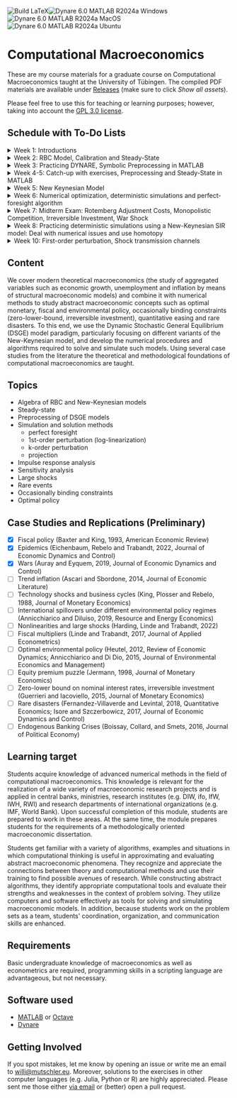 ![Build LaTeX](../../actions/workflows/latex.yml/badge.svg)![Dynare 6.0 MATLAB R2024a Windows](../../actions/workflows/dynare-6.0-matlab-r2024a-windows.yml/badge.svg)![Dynare 6.0 MATLAB R2024a MacOS](../../actions/workflows/dynare-6.0-matlab-r2024a-macos.yml/badge.svg)![Dynare 6.0 MATLAB R2024a Ubuntu](../../actions/workflows/dynare-6.0-matlab-r2024a-ubuntu.yml/badge.svg)

# Computational Macroeconomics

These are my course materials for a graduate course on Computational Macroeconomics taught at the University of Tübingen.
The compiled PDF materials are available under [Releases](https://github.com/wmutschl/Computational-Macroeconomics/releases) (make sure to click *Show all assets*).

Please feel free to use this for teaching or learning purposes; however, taking into account the [GPL 3.0 license](https://choosealicense.com/licenses/gpl-3.0/).

## Schedule with To-Do Lists

<details>
<summary>Week 1: Introductions</summary>

### Goals

* understand the scope and topics of *Computational Macroeconomics*
* decide whether you want to take the course
* prepare your computer for the course with MATLAB/Octave and Dynare
* do your first steps in MATLAB/Octave and Dynare
* (optionally) install GitKraken and do your first steps with git

### To Do

* [x] find course information and the schedule on [https://macroeconomics.chat](https://macroeconomics.chat/cm2025), but you need to sign up first by following the link provided in [Ilias](https://ovidius.uni-tuebingen.de/ilias3/ilias.php?baseClass=ilrepositorygui&ref_id=5076472) (for University of Tübingen students only)
* [x] read the general course information, the schedule and tips on using Mattermost in the Town Square channel of [https://macroeconomics.chat](https://macroeconomics.chat/cm2025)
* [x] join the [literature](https://macroeconomics.chat/cm2025/channels/literature) channel, which will contain the readings (papers and books) as pdfs
* [x] join the [recordings](https://macroeconomics.chat/cm2025/channels/recordings) channel, which will contain the recordings of all our classes
* [x] briefly introduce yourself (what are you studying, which semester, where did you do your undergraduate studies) in the [town square](https://macroeconomics.chat/cm2025/channels/town-square) channel and whether you have previous experience with programming and are already somewhat familiar with the RBC or New Keynesian models (this is not mandatory for the course, but it is useful to know)
* [x] watch the introductory videos (on YouTube)
  * [x] [Introduction to Computational Macroeconomics](https://youtu.be/zIcEVggOwTI)
  * [x] [Introduction to MATLAB](https://youtu.be/_CbLr11aeQ4)
  * [x] [Quick Tour Dynare (focus on solution methods and simulations)](https://youtu.be/NDFSUx46FvM)
* [x] prepare your computer: MATLAB/Octave and Dynare
  * [x] install MATLAB R2024b following [this guide](https://uni-tuebingen.de/einrichtungen/zentrum-fuer-datenverarbeitung/dienstleistungen/clients/software/matlab-einzelplatzlizenz/) if you are a student of the University of Tübingen. Please also install the following toolboxes: Econometrics Toolbox, Global Optimization Toolbox, Optimization Toolbox, Parallel Computing Toolbox, Statistics and Machine Learning Toolbox, Symbolic Math Toolbox. As an alternative to MATLAB you can also install Octave following [this guide](https://octave.org/download).
  * [x] install Dynare 6.3 following [this guide](https://www.dynare.org/resources/quick_start/)
  * [x] (optionally) create an account on [GitHub.com](https://github.com/signup)
  * [x] (optionally) sign up for the [GitHub Students Developer Pack](https://education.github.com/pack) to get a free Pro license for GitKraken (among other things)
  * [x] (optionally) install the [GitKraken Client](https://gitkraken.com/download)
* [x] do [exercise sheet 1](https://github.com/wmutschl/Computational-Macroeconomics/releases/latest/download/exercises_1.pdf)
* [x] write down all your questions
* [x] check out how to [schedule an online meeting](https://schedule.mutschler.eu) with me
  * put *"I am interested in this course"* under *"What is the meeting about?"*
  * check your emails and cancel the meeting again using the link in the email
  * now you know how easy it is to schedule a meeting with me :-)

</details>

<details>
<summary>Week 2: RBC Model, Calibration and Steady-State</summary>

### Goals

* understand and get comfortable with the algebra of RBC models
* understand the concept of a steady-state
* understand the concept of calibration
* practice Dynare
* start programming with MATLAB

### To Do

* [x] watch the following videos (on YouTube)
  * [x] [RBC Baseline Model Equations and Introduction to preprocessing with Dynare](https://youtu.be/ZfsKGzR84hQ)
  * [x] [RBC Baseline Model: steady-state derivations and implementation in Dynare (with preprocessing tips)](https://youtu.be/4xeoLh3edpo)
  * [x] [RBC Baseline Model in Dynare: Simple vs Advanced Calibration using Modularization and Changing Types](https://youtu.be/HRpynlbZBzM)
* [x] do exercise 1 of [exercise sheet 2](https://github.com/wmutschl/Computational-Macroeconomics/releases/latest/download/exercises_2.pdf), we will do exercise 2 and 3 (the case study) together
* [x] bring all your questions and concerns to the Q&A sessions

</details>

<details>
<summary>Week 3: Practicing DYNARE, Symbolic Preprocessing in MATLAB</summary>

### Goals

* practice DYNARE: permanent changes in fiscal policy
* practice MATLAB: symbolic toolbox, matrix algebra, loops, Kronecker products, functions

### To Do

* [x] do exercise 2 and 3 of [exercise sheet 3](https://github.com/wmutschl/Computational-Macroeconomics/releases/latest/download/exercises_3.pdf)
* [x] we will do exercise 1 of [exercise sheet 3](https://github.com/wmutschl/Computational-Macroeconomics/releases/latest/download/exercises_3.pdf) together in class, but you should already have a look at the exercise sheet
* [x] bring all your questions and concerns to the Q&A sessions

</details>

<details>
<summary>Week 4-5: Catch-up with exercises, Preprocessing and Steady-State in MATLAB</summary>

### Goals

* catch-up with exercises
* understand preprocessing and steady-state computations in MATLAB

### To Do

* [x] finish and re-visit last week's exercises
* [x] understand how to add deterministic growth to the RBC model
* [x] we will do exercise 4 of [exercise sheet 4](https://github.com/wmutschl/Computational-Macroeconomics/releases/latest/download/exercises_4.pdf) together in class, but you should already have a look at the exercise sheet
* [x] bring all your questions and concerns to the Q&A sessions

</details>

<details>
<summary>Week 5: New Keynesian Model</summary>

### Goals

* understand and get comfortable with the algebra of New Keynesian models
* practice Dynare with the New Keynesian model

### To Do

* [x] watch [Algebra of New Keynesian Models with Calvo price rigidities](https://youtu.be/oEf9bc9_qxw) on YouTube
* [x] work carefully and thoroughly through the very long exercise 1 of [exercise sheet 4](https://github.com/wmutschl/Computational-Macroeconomics/releases/latest/download/exercises_4.pdf)
* [x] we will practice Dynare with the New Keynesian model by doing exercise 2 of [exercise sheet 4](https://github.com/wmutschl/Computational-Macroeconomics/releases/latest/download/exercises_4.pdf) together in class
* [x] schedule a meeting for all your questions and concerns (or write me an email)

</details>

<details>
<summary>Week 6: Numerical optimization, deterministic simulations and perfect-foresight algorithm</summary>

### Goals

* understand and start using numerical optimizers
* understand numerical steady-state computations
* understand Dynare's commands to do deterministic simulations
* understand the Newton algorithm used by Dynare to solve perfect foresight problems
* re-implement deterministic simulations in MATLAB

### To Do

* [x] watch the (very short) videos:
  * [Introduction to Optimization: What is Optimization](https://youtu.be/Q2dewZweAtU)
  * [Introduction To Optimization: Objective Functions and Decision Variables](https://youtu.be/AoJQS10Ewn4)
  * [Introduction To Optimization: Gradients, Constraints, Continuous and Discrete Variables](https://youtu.be/URkmNZuFzKg)
  * [Introduction To Optimization: Gradient Based Algorithms](https://youtu.be/n-Y0SDSOfUI)
  * [Introduction To Optimization: Gradient Free Algorithms (1/2) - Genetic - Particle Swarm](https://youtu.be/3QJjfeVrut8)
  * [Introduction To Optimization: Gradient Free Algorithms (2/2) Simulated Annealing, Nelder-Mead](https://youtu.be/NI3WllrvWoc)
  * [Introduction to Optimization: Calculating Derivatives](https://youtu.be/QGo31GQjEvE)
* [x] do exercises 1-2 of [exercise sheet 5](https://github.com/wmutschl/Computational-Macroeconomics/releases/latest/download/exercises_5.pdf)
* [x] watch the videos
  * [Visually Explained: Newton's Method in Optimization](https://youtu.be/W7S94pq5Xuo)
  * [Understanding Deterministic (Perfect Foresight) Simulations in Dynare](https://youtu.be/I6CgzoOfoS0)
  * [Optional: Newton's Fractal (which Newton knew nothing about) (Time: 5:55 - 11:16)](https://youtu.be/-RdOwhmqP5s?t=355)
* [x] bring all your questions and concerns to the Q&A sessions

</details>

<details>

<summary>Week 7: Midterm Exam: Rotemberg Adjustment Costs, Monopolistic Competition, Irreversible Investment, War Shock</summary>

### Goals

* understand quadratic price adjustment costs
* understand monopolistic competition and the Dixit Stiglitz elasticity parameter
* understand irreversible investments as an occasionally binding constraint
* understand the modeling of a war in a New Keynesian model
* get a good grade

### To Do

* [x] read the instructions and do all exercises from the [summer 2025 midterm exam](https://github.com/wmutschl/Computational-Macroeconomics/releases/latest/download/midterm_exam_ss2025.pdf)
* [x] read the papers carefully
* [x] hand in your solutions via email
* [x] for immediate help: contact me [via email](mailto:willi@mutschler.eu) or [schedule a meeting](https://schedule.mutschler.eu)

</details>

<details>

<summary>Week 8: Practicing deterministic simulations using a New-Keynesian SIR model: Deal with numerical issues and use homotopy</summary>

### Goals

* understand the SIR (Susceptible, Infected, Recovered) epidemiology model
* understand and get used to Dynare's macro preprocessing directives
* understand timing conventions of predetermined variables
* understand the difference between sticky-price and flex-price New Keynesian economies
* deal with common numerical issues in the perfect foresight solution algorithm
* understand homotopy in the context of perfect foresight simulations
* simulate a New-Keynesian SIR model

### To Do

* [x] read the case-study paper carefully
* [x] prepare [exercise sheet 6](https://github.com/wmutschl/Computational-Macroeconomics/releases/latest/download/exercises_6.pdf): exercise 1 and 2 for the first meeting and exercises 3 and 4 for the second meeting
  * [x] download all files
  * [x] read all the exercises
  * [x] we will go through this together in class
* [x] bring all your questions and concerns to the Q&A sessions

</details>

<details>
<summary>Week 10: First-order perturbation, Shock transmission channels</summary>

### Goals

* understand the concept of a policy function
* understand the general idea of first-order perturbation approximation
* understand certainty equivalence
* understand the algorithm to compute the perturbation matrices using the Linear Rational Expectation model framework
* [optional] understand Dynare's first-order perturbation solver

### To Do

* [x] watch
  * [x] [RBC Baseline Model in Dynare: Deterministic vs Stochastic Simulations](https://youtu.be/KHTEZiw9ukU)
  * [x] [Solving rational expectation models with first order perturbation: what Dynare does (Part 1 of 2)](https://youtu.be/hmVxasBgbqM) on YouTube
* [x] do [exercise sheet 7](https://github.com/wmutschl/Computational-Macroeconomics/releases/latest/download/exercises_7.pdf) on your own
* [x] read Rupert and Šustek (2019)

</details>

<!---

<details>
<summary>Week 10: Identification, Sensitivity, Log-Linearization, Trend Inflation in the New Keynesian model.</summary>

### Goals

* understand and get used to Dynare's *stoch_simul* command
* understand Dynare's sensitivity toolbox
* study the macroeconomics of trend inflation in a New Keynesian model

### To Do

* prepare [week 10's exercise sheet](https://github.com/wmutschl/Computational-Macroeconomics/releases/latest/download/week_10.pdf)
  * [x] we will work through exercise 1 and 2 together in class, exercise 3 is for you to do on your own in class
  * [x] read the case-study paper on trend inflation carefully
  * [x] download all files
  * [x] read all the exercises
  * [x] try to prepare the replication

</details>

<!---

<details>
<summary>Week 11: ; Practicing Stochastic Simulations, Impulse Response Functions, Perturbation. Environmental Policy,OccBin, Introduction to Higher-Order Approximation Recursive Preferences and Equity Risk Premium and Stochastic Volatility</summary>

### Goals

* study the modeling approach and effects of different environmental policies in a New Keynesian model

### To Do

* [ ]
  * [x] read the case-study paper on environmental policy

</details>

<details>
<summary>Week 12: Optimal Policy and Welfare assessment</summary>

### Goals

* 

### To Do

* [ ]

</details>

<details>
<summary>Week 13: Projection</summary>

### Goals

* 

### To Do

* [ ]

</details>

<details>
<summary>Week 14: Projection</summary>

### Goals

* 

### To Do

* [ ]

</details>

\-->

## Content

We cover modern theoretical macroeconomics (the study of aggregated variables such as economic growth, unemployment and inflation by means of structural macroeconomic models) and combine it with numerical methods to study abstract macroeconomic concepts such as optimal monetary, fiscal and environmental policy,  occasionally binding constraints (zero-lower-bound, irreversible investment), quantitative easing and rare disasters. To this end, we use the Dynamic Stochastic General Equilibrium (DSGE) model paradigm, particularly focusing on different variants of the New-Keynesian model, and develop the numerical procedures and algorithms required to solve and simulate such models. Using several case studies from the literature the theoretical and methodological foundations of computational macroeconomics are taught.

## Topics

- Algebra of RBC and New-Keynesian models
- Steady-state
- Preprocessing of DSGE models
- Simulation and solution methods 
  - perfect foresight
  - 1st-order perturbation (log-linearization)
  - k-order perturbation
  - projection
- Impulse response analysis
- Sensitivity analysis
- Large shocks
- Rare events
- Occasionally binding constraints
- Optimal policy

## Case Studies and Replications (Preliminary)

- [x] Fiscal policy (Baxter and King, 1993, American Economic Review)
- [x] Epidemics (Eichenbaum, Rebelo and Trabandt, 2022, Journal of Economic Dynamics and Control)
- [x] Wars (Auray and Eyquem, 2019, Journal of Economic Dynamics and Control)
- [ ] Trend inflation (Ascari and Sbordone, 2014, Journal of Economic Literature)
- [ ] Technology shocks and business cycles (King, Plosser and Rebelo, 1988, Journal of Monetary Economics)
- [ ] International spillovers under different environmental policy regimes (Annicchiarico and Diluiso, 2019, Resource and Energy Economics)
- [ ] Nonlinearities and large shocks (Harding, Linde and Trabandt, 2022)
- [ ] Fiscal multipliers (Linde and Trabandt, 2017, Journal of Applied Econometrics)
- [ ] Optimal environmental policy (Heutel, 2012, Review of Economic Dynamics; Annicchiarico and Di Dio, 2015, Journal of Environmental Economics and Management)
- [ ] Equity premium puzzle (Jermann, 1998, Journal of Monetary Economics)
- [ ] Zero-lower bound on nominal interest rates, irreversible investment (Guerrieri and Iacoviello, 2015, Journal of Monetary Economics)
- [ ] Rare disasters (Fernandez-Villaverde and Levintal, 2018, Quantitative Economics; Isore and Szczerbowicz, 2017, Journal of Economic Dynamics and Control)
- [ ] Endogenous Banking Crises (Boissay, Collard, and Smets, 2016, Journal of Political Economy)

## Learning target

Students acquire knowledge of advanced numerical methods in the field of computational macroeconomics. This knowledge is relevant for the realization of a wide variety of macroeconomic research projects and is applied in central banks, ministries, research institutes (e.g. DIW, ifo, IfW, IWH, RWI) and research departments of international organizations (e.g. IMF, World Bank). Upon successful  completion of this module, students are prepared to work in these areas. At the same time, the module  prepares students for the requirements of a methodologically oriented macroeconomic dissertation.

Students get familiar with a variety of algorithms, examples and situations in which computational thinking is useful in approximating and evaluating abstract macroeconomic phenomena. They recognize and appreciate the connections between theory and computational methods and use their training to find possible avenues of research. While constructing abstract algorithms, they identify appropriate computational tools and evaluate their strengths and weaknesses in the context of problem solving. They utilize computers and software effectively as tools for solving and simulating macroeconomic models. In addition, because students work on the problem sets as a team, students' coordination, organization, and communication skills are enhanced.

## Requirements

Basic undergraduate knowledge of macroeconomics as well as econometrics are required, programming skills in a scripting language are advantageous, but not necessary.

## Software used

* [MATLAB](https://mathworks.com) or [Octave](https://octave.org)
* [Dynare](https://www.dynare.org)

## Getting Involved

If you spot mistakes, let me know by opening an issue or write me an email to [willi@mutschler.eu](mailto:willi@mutschler.eu).
Moreover, solutions to the exercises in other computer languages (e.g. Julia, Python or R) are highly appreciated.
Please sent me those either [via email](mailto:willi@mutschler.eu) or (better) open a pull request.